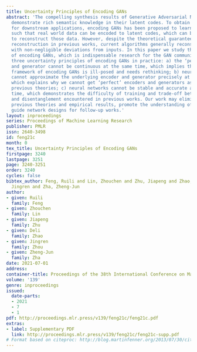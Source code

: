 ```yaml
---
title: Uncertainty Principles of Encoding GANs
abstract: 'The compelling synthesis results of Generative Adversarial Networks (GANs)
  demonstrate rich semantic knowledge in their latent codes. To obtain this knowledge
  for downstream applications, encoding GANs has been proposed to learn encoders,
  such that real world data can be encoded to latent codes, which can be fed to generators
  to reconstruct those data. However, despite the theoretical guarantees of precise
  reconstruction in previous works, current algorithms generally reconstruct inputs
  with non-negligible deviations from inputs. In this paper we study this predicament
  of encoding GANs, which is indispensable research for the GAN community. We prove
  three uncertainty principles of encoding GANs in practice: a) the ‘perfect’ encoder
  and generator cannot be continuous at the same time, which implies that current
  framework of encoding GANs is ill-posed and needs rethinking; b) neural networks
  cannot approximate the underlying encoder and generator precisely at the same time,
  which explains why we cannot get ‘perfect’ encoders and generators as promised in
  previous theories; c) neural networks cannot be stable and accurate at the same
  time, which demonstrates the difficulty of training and trade-off between fidelity
  and disentanglement encountered in previous works. Our work may eliminate gaps between
  previous theories and empirical results, promote the understanding of GANs, and
  guide network designs for follow-up works.'
layout: inproceedings
series: Proceedings of Machine Learning Research
publisher: PMLR
issn: 2640-3498
id: feng21c
month: 0
tex_title: Uncertainty Principles of Encoding GANs
firstpage: 3240
lastpage: 3251
page: 3240-3251
order: 3240
cycles: false
bibtex_author: Feng, Ruili and Lin, Zhouchen and Zhu, Jiapeng and Zhao, Deli and Zhou,
  Jingren and Zha, Zheng-Jun
author:
- given: Ruili
  family: Feng
- given: Zhouchen
  family: Lin
- given: Jiapeng
  family: Zhu
- given: Deli
  family: Zhao
- given: Jingren
  family: Zhou
- given: Zheng-Jun
  family: Zha
date: 2021-07-01
address:
container-title: Proceedings of the 38th International Conference on Machine Learning
volume: '139'
genre: inproceedings
issued:
  date-parts:
  - 2021
  - 7
  - 1
pdf: http://proceedings.mlr.press/v139/feng21c/feng21c.pdf
extras:
- label: Supplementary PDF
  link: http://proceedings.mlr.press/v139/feng21c/feng21c-supp.pdf
# Format based on citeproc: http://blog.martinfenner.org/2013/07/30/citeproc-yaml-for-bibliographies/
---
```

